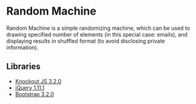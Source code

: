 # Random Machine

Random Machine is a simple randomizing machine, which can be used to drawing specified number of elements (in this special case: emails), and displaying results in shuffled format (to avoid disclosing private information).

## Libraries
* <a href="http://knockoutjs.com/">Knockout JS 3.2.0</a>
* <a href="http://jquery.com/">jQuery 1.11.1</a>
* <a href="http://getbootstrap.com/">Bootstrap 3.2.0</a>

